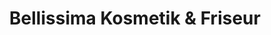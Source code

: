 ---
title: "Bellissima Kosmetik & Friseur"
url: /schwuelper/bellissima-kosmetik-und-friseur/
shop: Kosmetik
---